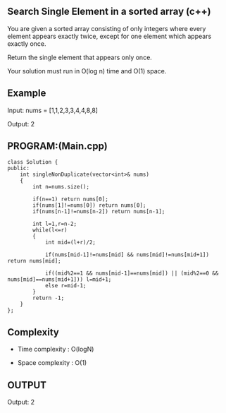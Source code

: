 ## Search Single Element in a sorted array (c++)

You are given a sorted array consisting of only integers where every element appears exactly twice, except for one element which appears exactly once.

Return the single element that appears only once.

Your solution must run in O(log n) time and O(1) space.
## Example
Input: nums = [1,1,2,3,3,4,4,8,8]

Output: 2

## PROGRAM:(Main.cpp)
```
class Solution {
public:
    int singleNonDuplicate(vector<int>& nums) 
    {
        int n=nums.size();

        if(n==1) return nums[0];
        if(nums[1]!=nums[0]) return nums[0];
        if(nums[n-1]!=nums[n-2]) return nums[n-1];

        int l=1,r=n-2;
        while(l<=r)
        {
            int mid=(l+r)/2;

            if(nums[mid-1]!=nums[mid] && nums[mid]!=nums[mid+1]) return nums[mid];

            if((mid%2==1 && nums[mid-1]==nums[mid]) || (mid%2==0 && nums[mid]==nums[mid+1])) l=mid+1;
            else r=mid-1;
        }
        return -1;
    }
};
```
## Complexity
- Time complexity : O(logN) 

- Space complexity : O(1)

## OUTPUT
Output: 2
